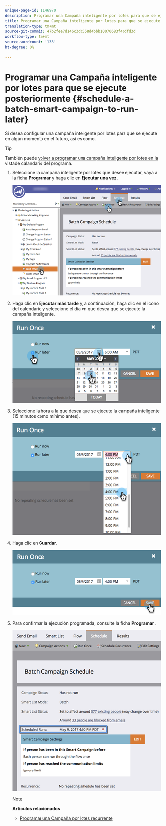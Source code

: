```yaml
---
unique-page-id: 1146970
description: Programar una Campaña inteligente por lotes para que se ejecute posteriormente - Documentos de marketing - Documentación del producto
title: Programar una Campaña inteligente por lotes para que se ejecute posteriormente
translation-type: tm+mt
source-git-commit: 47b2fee7d146c3dc558d4bbb10070683f4cdfd3d
workflow-type: tm+mt
source-wordcount: '133'
ht-degree: 0%

---
```



# Programar una Campaña inteligente por lotes para que se ejecute posteriormente {#schedule-a-batch-smart-campaign-to-run-later}

Si desea configurar una campaña inteligente por lotes para que se ejecute en algún momento en el futuro, así es como.

>[!TIP]
>
>También puede [volver a programar una campaña inteligente por lotes en la vista](../../../../product-docs/core-marketo-concepts/programs/program-schedule-view/reschedule-a-batch-smart-campaign-in-the-program-schedule-view.md)de calandario del programa.

1. Seleccione la campaña inteligente por lotes que desee ejecutar, vaya a la ficha **Programar** y haga clic en **Ejecutar una vez**.

   ![](assets/scheduledruns2.png)

1. Haga clic en **Ejecutar más tarde** y, a continuación, haga clic en el icono del calendario y seleccione el día en que desea que se ejecute la campaña inteligente.

   ![](assets/runonce.png)

1. Seleccione la hora a la que desea que se ejecute la campaña inteligente (15 minutos como mínimo antes).

   ![](assets/runoncetime.png)

1. Haga clic en **Guardar**.

   ![](assets/runoncetimesave.png)

1. Para confirmar la ejecución programada, consulte la ficha **Programar** .

   ![](assets/scheduledrunsbox.png)

   >[!NOTE]
   >
   >**Artículos relacionados**
   >
   >    
   >    
   >    * [Programar una Campaña por lotes recurrente](schedule-a-recurring-batch-campaign.md)


